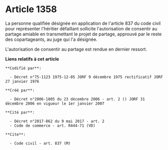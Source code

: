 # Article 1358

La personne qualifiée désignée en application de l'article 837 du code civil pour représenter l'héritier défaillant sollicite
l'autorisation de consentir au partage amiable en transmettant le projet de partage, approuvé par le reste des copartageants,
au juge qui l'a désignée.

L'autorisation de consentir au partage est rendue en dernier ressort.

**Liens relatifs à cet article**

	**Codifié par**:

	  - Décret n°75-1123 1975-12-05 JORF 9 décembre 1975 rectificatif JORF 27 janvier 1976

	**Créé par**:

	  - Décret n°2006-1805 du 23 décembre 2006 - art. 2 () JORF 31 décembre 2006 en vigueur le 1er janvier 2007

	**Cité par**:

	  - Décret n°2017-862 du 9 mai 2017 - art. 2
	  - Code de commerce - art. R444-71 (VD)

	**Cite**:

	  - Code civil - art. 837 (M)
